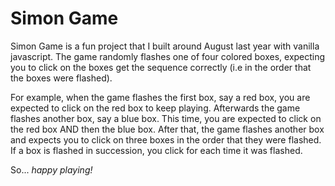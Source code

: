 <h1>Simon Game</h1>

<p>Simon Game is a fun project that I built around August last year with vanilla javascript. The game randomly flashes one of four colored boxes, expecting you to click on the boxes get the sequence correctly (i.e in the order that the boxes were flashed).</p>

<p>For example, when the game flashes the first box, say a red box, you are expected to click on the red box to keep playing. Afterwards the game flashes another box, say a blue box. This time, you are expected to click on the red box AND then the blue box. After that, the game flashes another box and expects you to click on three boxes in the order that they were flashed. If a box is flashed in succession, you click for each time it was flashed.</p>

<p>So... <i>happy playing!</i></p>
